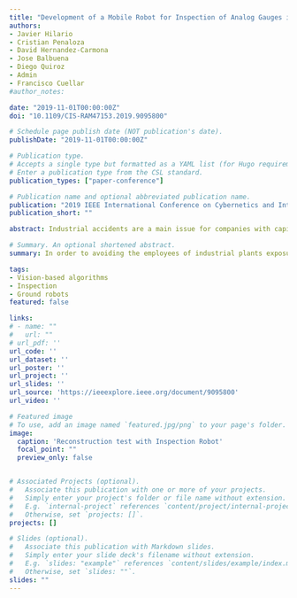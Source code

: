 ```yaml
---
title: "Development of a Mobile Robot for Inspection of Analog Gauges in Industrial Plants Using Computer Vision"
authors:
- Javier Hilario
- Cristian Penaloza
- David Hernandez-Carmona
- Jose Balbuena
- Diego Quiroz
- Admin
- Francisco Cuellar
#author_notes:

date: "2019-11-01T00:00:00Z"
doi: "10.1109/CIS-RAM47153.2019.9095800"

# Schedule page publish date (NOT publication's date).
publishDate: "2019-11-01T00:00:00Z"

# Publication type.
# Accepts a single type but formatted as a YAML list (for Hugo requirements).
# Enter a publication type from the CSL standard.
publication_types: ["paper-conference"]

# Publication name and optional abbreviated publication name.
publication: "2019 IEEE International Conference on Cybernetics and Intelligent Systems (CIS) and IEEE Conference on Robotics, Automation and Mechatronics (RAM)"
publication_short: ""

abstract: Industrial accidents are a main issue for companies with capital intensive infrastructure; one way to reduce this is avoiding the employees exposure to hazardous environments that affect their physical integrity and health. Inspection of gauges and manipulation of valves are important tasks that are typically performed in all industries, these industrial components are located in hard access and dangerous places, for this reason is necessary a system that can achieve this task without direct human intervention. In this paper, a teleoperated robotic system with computer vision capabilities is proposed; the robotic system is comprised by a mobile platform and a robotic arm equipped with a camera system. In addition, a vision algorithm for analog gauge measurements was tested in different gauge models and the results show that a 1% error was achieved in less than 1 second.

# Summary. An optional shortened abstract.
summary: In order to avoiding the employees of industrial plants exposure to hazardous environments that affect their physical integrity and health a teleoperated robotic system with computer vision capabilities is proposed.

tags:
- Vision-based algorithms
- Inspection
- Ground robots
featured: false

links: 
# - name: ""
#   url: ""
# url_pdf: ''
url_code: ''
url_dataset: ''
url_poster: ''
url_project: ''
url_slides: ''
url_source: 'https://ieeexplore.ieee.org/document/9095800'
url_video: ''

# Featured image
# To use, add an image named `featured.jpg/png` to your page's folder. 
image:
  caption: 'Reconstruction test with Inspection Robot'
  focal_point: ""
  preview_only: false


# Associated Projects (optional).
#   Associate this publication with one or more of your projects.
#   Simply enter your project's folder or file name without extension.
#   E.g. `internal-project` references `content/project/internal-project/index.md`.
#   Otherwise, set `projects: []`.
projects: []

# Slides (optional).
#   Associate this publication with Markdown slides.
#   Simply enter your slide deck's filename without extension.
#   E.g. `slides: "example"` references `content/slides/example/index.md`.
#   Otherwise, set `slides: ""`.
slides: ""
---
```

